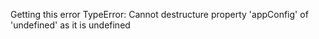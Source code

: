 Getting this error
TypeError: Cannot destructure property 'appConfig' of 'undefined' as it is undefined
